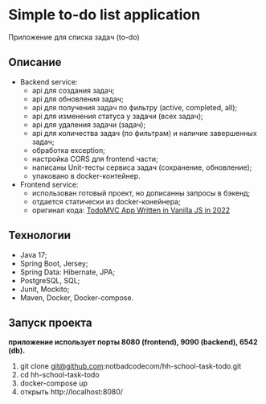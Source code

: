 # Simple to-do list application
Приложение для списка задач (to-do)

## Описание
- Backend service:
    - api для создания задач;
    - api для обновления задач;
    - api для получения задач по фильтру (active, completed, all);
    - api для изменения статуса у задачи (всех задач);
    - api для удаления задачи (задач);
    - api для количества задач (по фильтрам) и наличие завершенных задач;
    - обработка exception;
    - настройка CORS для frontend части;
    - написаны Unit-тесты сервиса задач (сохранение, обновление);
    - упаковано в docker-контейнер.
- Frontend service:
    - использован готовый проект, но дописанны запросы в бэкенд;
    - отдается статически из docker-конейнера;
    - оригинал кода: [TodoMVC App Written in Vanilla JS in 2022](https://github.com/1Marc/modern-todomvc-vanillajs)

## Технологии
- Java 17;
- Spring Boot, Jersey;
- Spring Data: Hibernate, JPA;
- PostgreSQL, SQL;
- Junit, Mockito;
- Maven, Docker, Docker-compose.

## Запуск проекта
**приложение использует порты 8080 (frontend), 9090 (backend), 6542 (db).**
1. git clone git@github.com:notbadcodecom/hh-school-task-todo.git
2. cd hh-school-task-todo
3. docker-compose up
4. открыть http://localhost:8080/
